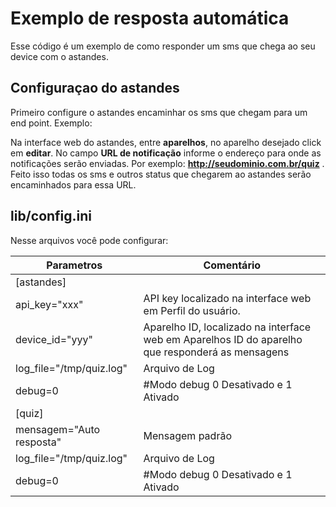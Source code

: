 **Exemplo de resposta automática**
==============
Esse código é um exemplo de como responder um sms que chega ao seu device com o astandes. 
 

**Configuraçao do astandes**
---------------
Primeiro configure o astandes encaminhar os sms que chegam para um end point.
Exemplo:

 Na interface web do astandes, entre **aparelhos**, no aparelho desejado  click em **editar**. No campo **URL de notificação** informe o endereço para onde as notificações serão enviadas. Por exemplo: **http://seudominio.com.br/quiz** . Feito isso todas os sms e outros status que chegarem ao astandes serão encaminhados para essa URL. 
 

**lib/config.ini**
------------
Nesse arquivos você pode configurar:

|Parametros|Comentário|
--------------|--------------|
|[astandes]||
|api_key="xxx" |API key  localizado na interface web em Perfil do usuário.
|device_id="yyy"|Aparelho ID, localizado na interface web em Aparelhos ID do aparelho que responderá as mensagens 
|log_file="/tmp/quiz.log"| Arquivo de Log
|debug=0|  #Modo debug 0 Desativado e 1 Ativado
|[quiz]|
|mensagem="Auto resposta"|Mensagem padrão
|log_file="/tmp/quiz.log"|Arquivo de Log
|debug=0| #Modo debug 0 Desativado e 1 Ativado

